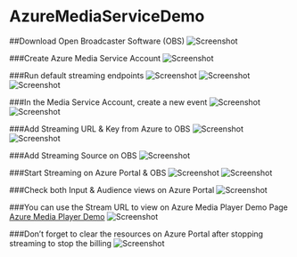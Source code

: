# AzureMediaServiceDemo

##Download Open Broadcaster Software (OBS)
![Screenshot](https://github.com/alimo7amed93/AzureMediaServiceDemo/blob/main/Images/image1.png)

###Create Azure Media Service Account
![Screenshot](https://github.com/alimo7amed93/AzureMediaServiceDemo/blob/main/Images/image2.png)

###Run default streaming endpoints
![Screenshot](https://github.com/alimo7amed93/AzureMediaServiceDemo/blob/main/Images/image3.png)
![Screenshot](https://github.com/alimo7amed93/AzureMediaServiceDemo/blob/main/Images/image4.png)
![Screenshot](https://github.com/alimo7amed93/AzureMediaServiceDemo/blob/main/Images/image5.png)

###In the Media Service Account, create a new event
![Screenshot](https://github.com/alimo7amed93/AzureMediaServiceDemo/blob/main/Images/image6.png)
![Screenshot](https://github.com/alimo7amed93/AzureMediaServiceDemo/blob/main/Images/image7.png)
 
###Add Streaming URL & Key from Azure to OBS
![Screenshot](https://github.com/alimo7amed93/AzureMediaServiceDemo/blob/main/Images/image8.png)
![Screenshot](https://github.com/alimo7amed93/AzureMediaServiceDemo/blob/main/Images/image9.png)
 
###Add Streaming Source on OBS
![Screenshot](https://github.com/alimo7amed93/AzureMediaServiceDemo/blob/main/Images/image10.png)

###Start Streaming on Azure Portal & OBS
![Screenshot](https://github.com/alimo7amed93/AzureMediaServiceDemo/blob/main/Images/image11.png)
![Screenshot](https://github.com/alimo7amed93/AzureMediaServiceDemo/blob/main/Images/image12.png)

###Check both Input & Audience views on Azure Portal
![Screenshot](https://github.com/alimo7amed93/AzureMediaServiceDemo/blob/main/Images/image13.png)

###You can use the Stream URL to view on Azure Media Player Demo Page
[Azure Media Player Demo](https://ampdemo.azureedge.net/azuremediaplayer.html)
![Screenshot](https://github.com/alimo7amed93/AzureMediaServiceDemo/blob/main/Images/image14.png)

###Don’t forget to clear the resources on Azure Portal after stopping streaming to stop the billing
![Screenshot](https://github.com/alimo7amed93/AzureMediaServiceDemo/blob/main/Images/image15.png)

 


